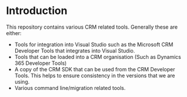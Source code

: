 # Introduction 

This repository contains various CRM related tools.
Generally these are either: 

- Tools for integration into Visual Studio such as the Microsoft CRM Developer Tools that integrates into Visual Studio.
- Tools that can be loaded into a CRM organisation (Such as Dynamics 365 Developer Tools)
- A copy of the CRM SDK that can be used from the CRM Developer Tools. This helps to ensure consistency in the versions that we are using.
- Various command line/migration related tools.
